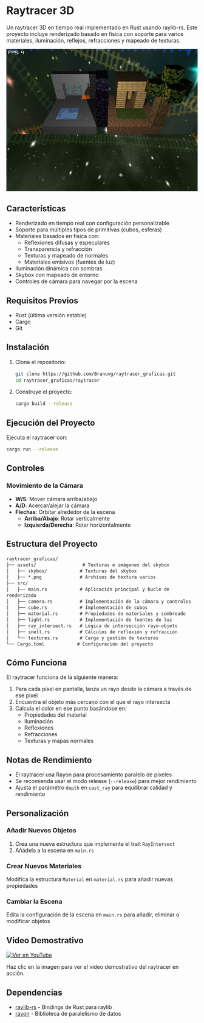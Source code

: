# Raytracer 3D

Un raytracer 3D en tiempo real implementado en Rust usando raylib-rs. Este proyecto incluye renderizado basado en física con soporte para varios materiales, iluminación, reflejos, refracciones y mapeado de texturas.

![Gameplay Screenshot](scene_photo.png)

## Características

- Renderizado en tiempo real con configuración personalizable
- Soporte para múltiples tipos de primitivas (cubos, esferas)
- Materiales basados en física con:
  - Reflexiones difusas y especulares
  - Transparencia y refracción
  - Texturas y mapeado de normales
  - Materiales emisivos (fuentes de luz)
- Iluminación dinámica con sombras
- Skybox con mapeado de entorno
- Controles de cámara para navegar por la escena

## Requisitos Previos

- Rust (última versión estable)
- Cargo
- Git

## Instalación

1. Clona el repositorio:
   ```bash
   git clone https://github.com/Branuvg/raytracer_graficas.git
   cd raytracer_graficas/raytracer
   ```

2. Construye el proyecto:
   ```bash
   cargo build --release
   ```

## Ejecución del Proyecto

Ejecuta el raytracer con:
```bash
cargo run --release
```

## Controles

### Movimiento de la Cámara
- **W/S**: Mover cámara arriba/abajo
- **A/D**: Acercar/alejar la cámara
- **Flechas**: Orbitar alrededor de la escena
  - **Arriba/Abajo**: Rotar verticalmente
  - **Izquierda/Derecha**: Rotar horizontalmente

## Estructura del Proyecto

```
raytracer_graficas/
├── assets/                 # Texturas e imágenes del skybox
│   ├── skybox/            # Texturas del skybox
│   ├── *.png              # Archivos de textura varios
├── src/
│   ├── main.rs            # Aplicación principal y bucle de renderizado
│   ├── camera.rs          # Implementación de la cámara y controles
│   ├── cube.rs            # Implementación de cubos
│   ├── material.rs        # Propiedades de materiales y sombreado
│   ├── light.rs           # Implementación de fuentes de luz
│   ├── ray_intersect.rs   # Lógica de intersección rayo-objeto
│   ├── snell.rs           # Cálculos de reflexión y refracción
│   └── textures.rs        # Carga y gestión de texturas
└── Cargo.toml            # Configuración del proyecto
```

## Cómo Funciona

El raytracer funciona de la siguiente manera:
1. Para cada píxel en pantalla, lanza un rayo desde la cámara a través de ese píxel
2. Encuentra el objeto más cercano con el que el rayo intersecta
3. Calcula el color en ese punto basándose en:
   - Propiedades del material
   - Iluminación
   - Reflexiones
   - Refracciones
   - Texturas y mapas normales

## Notas de Rendimiento

- El raytracer usa Rayon para procesamiento paralelo de píxeles
- Se recomienda usar el modo release (`--release`) para mejor rendimiento
- Ajusta el parámetro `depth` en `cast_ray` para equilibrar calidad y rendimiento

## Personalización

### Añadir Nuevos Objetos
1. Crea una nueva estructura que implemente el trait `RayIntersect`
2. Añádela a la escena en `main.rs`

### Crear Nuevos Materiales
Modifica la estructura `Material` en `material.rs` para añadir nuevas propiedades

### Cambiar la Escena
Edita la configuración de la escena en `main.rs` para añadir, eliminar o modificar objetos

## Video Demostrativo
[![Ver en YouTube](https://img.youtube.com/vi/JT5SvBCQtR4/maxresdefault.jpg)](https://youtu.be/JT5SvBCQtR4)

Haz clic en la imagen para ver el video demostrativo del raytracer en acción.

## Dependencias

- [raylib-rs](https://github.com/deltaphc/raylib-rs) - Bindings de Rust para raylib
- [rayon](https://github.com/rayon-rs/rayon) - Biblioteca de paralelismo de datos